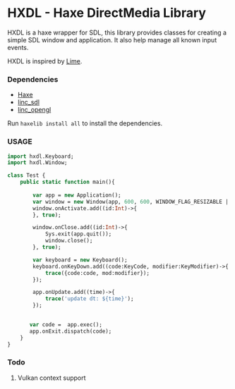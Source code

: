 # HXDL - Haxe DirectMedia Library 
HXDL is a haxe wrapper for SDL, this library provides classes for creating a simple SDL window and application.  It also help manage all known input events. 

HXDL is inspired by [Lime](https://github.com/openfl/lime).


### Dependencies

 * [Haxe](https://haxe.org/)
 * [linc_sdl](https://github.com/zenturi/linc_sdl)
 * [linc_opengl](https://github.com/zenturi/linc_opengl)

Run `haxelib install all` to install the dependencies.


### USAGE
```haxe
import hxdl.Keyboard;
import hxdl.Window;

class Test {
    public static function main(){
        
        var app = new Application();
        var window = new Window(app, 600, 600, WINDOW_FLAG_RESIZABLE | WINDOW_FLAG_HARDWARE | WINDOW_FLAG_ALLOW_HIGHDPI , "My App");
        window.onActivate.add((id:Int)->{
        }, true);

        window.onClose.add((id:Int)->{
            Sys.exit(app.quit());
            window.close();
        }, true);

        var keyboard = new Keyboard();
        keyboard.onKeyDown.add((code:KeyCode, modifier:KeyModifier)->{
            trace({code:code, mod:modifier});
        });

        app.onUpdate.add((time)->{
            trace('update dt: ${time}');
        });

        
       var code =  app.exec();
       app.onExit.dispatch(code);
    } 
}
```


### Todo
1. Vulkan context support

